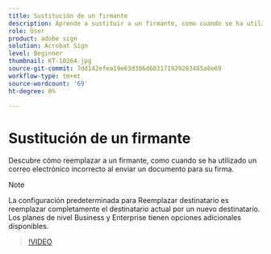 ```yaml
---
title: Sustitución de un firmante
description: Aprende a sustituir a un firmante, como cuando se ha utilizado un correo electrónico incorrecto al enviar un documento para su firma
role: User
product: adobe sign
solution: Acrobat Sign
level: Beginner
thumbnail: KT-10264.jpg
source-git-commit: 7dd142efea19e63d306d603171929283485a8e69
workflow-type: tm+mt
source-wordcount: '69'
ht-degree: 0%

---
```


# Sustitución de un firmante

Descubre cómo reemplazar a un firmante, como cuando se ha utilizado un correo electrónico incorrecto al enviar un documento para su firma.

>[!NOTE]
>
>La configuración predeterminada para Reemplazar destinatario es reemplazar completamente el destinatario actual por un nuevo destinatario. Los planes de nivel Business y Enterprise tienen opciones adicionales disponibles.

>[!VIDEO](https://video.tv.adobe.com/v/342340?hidetitle=true)